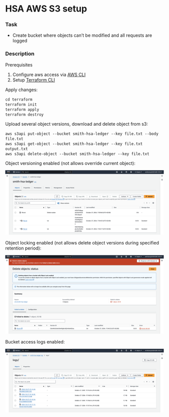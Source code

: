 # HSA AWS S3 setup

<h3>Task</h3>

- Create bucket where objects can’t be modified and all requests are logged

<h3>Description</h3>

Prerequisites
1. Configure aws access via [AWS CLI](https://aws.amazon.com/cli/)
2. Setup [Terraform CLI](https://developer.hashicorp.com/terraform/cli)

Apply changes:
```
cd terraform
terraform init
terraform apply
terraform destroy
```

Upload several object versions, download and delete object from s3:
```
aws s3api put-object --bucket smith-hsa-ledger --key file.txt --body file.txt
aws s3api get-object --bucket smith-hsa-ledger --key file.txt output.txt
aws s3api delete-object --bucket smith-hsa-ledger --key file.txt
```

Object versioning enabled (not allows override current object):

<img src="./images/object_versioning.png" width="600">

Object locking enabled (not allows delete object versions during specified retention period):

<img src="images/object_deletion.png" width="600">

Bucket access logs enabled:

<img src="images/bucket_access_logs.png" width="600">